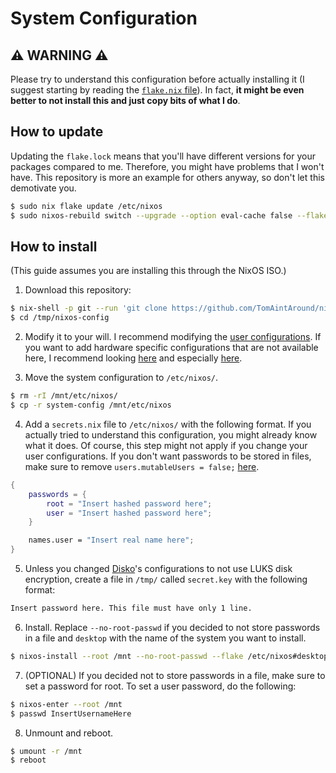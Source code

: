 # System Configuration

## ⚠️ WARNING ⚠️

Please try to understand this configuration before actually installing it (I suggest starting by reading the [`flake.nix` file](https://github.com/TomAintAround/nixos-configs/blob/main/system-config/flake.nix)). In fact, **it might be even better to not install this and just copy bits of what I do**.

## How to update

Updating the `flake.lock` means that you'll have different versions for your packages compared to me. Therefore, you might have problems that I won't have. This repository is more an example for others anyway, so don't let this demotivate you.
```sh
$ sudo nix flake update /etc/nixos
$ sudo nixos-rebuild switch --upgrade --option eval-cache false --flake /etc/nixos/
```

## How to install

(This guide assumes you are installing this through the NixOS ISO.)

1. Download this repository:
```sh
$ nix-shell -p git --run 'git clone https://github.com/TomAintAround/nixos-configs /tmp/nixos-config'
$ cd /tmp/nixos-config
```

2. Modify it to your will. I recommend modifying the [user configurations](https://github.com/TomAintAround/nixos-configs/tree/main/system-config/modules/users). If you want to add hardware specific configurations that are not available here, I recommend looking [here](https://github.com/NixOS/nixos-hardware) and especially [here](https://github.com/NixOS/nixos-hardware/tree/master/common).

3. Move the system configuration to `/etc/nixos/`.
```sh
$ rm -rI /mnt/etc/nixos/
$ cp -r system-config /mnt/etc/nixos
```

4. Add a `secrets.nix` file to `/etc/nixos/` with the following format. If you actually tried to understand this configuration, you might already know what it does. Of course, this step might not apply if you change your user configurations. If you don't want passwords to be stored in files, make sure to remove `users.mutableUsers = false;` [here](https://github.com/TomAintAround/nixos-configs/blob/main/system-config/modules/base.nix).
```nix
{
    passwords = {
        root = "Insert hashed password here";
        user = "Insert hashed password here";
    }

    names.user = "Insert real name here";
}
```

5. Unless you changed [Disko](https://github.com/nix-community/disko)'s configurations to not use LUKS disk encryption, create a file in `/tmp/` called `secret.key` with the following format:
```txt
Insert password here. This file must have only 1 line.
```

6. Install. Replace `--no-root-passwd` if you decided to not store passwords in a file and `desktop` with the name of the system you want to install.
```sh
$ nixos-install --root /mnt --no-root-passwd --flake /etc/nixos#desktop
```

7. (OPTIONAL) If you decided not to store passwords in a file, make sure to set a password for root. To set a user password, do the following:
```sh
$ nixos-enter --root /mnt
$ passwd InsertUsernameHere
```

8. Unmount and reboot.
```sh
$ umount -r /mnt
$ reboot
```
